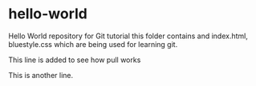 # hello-world
Hello World repository for Git tutorial
this folder contains and index.html, bluestyle.css which are being used for learning git.

This line is added to see how pull works

This is another line.
